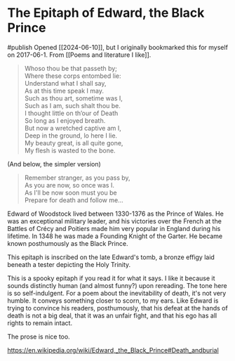 # The Epitaph of Edward, the Black Prince
#publish
Opened [[2024-06-10]], but I originally bookmarked this for myself on 2017-06-1. From [[Poems and literature I like]].

> Whoso thou be that passeth by;  
> Where these corps entombed lie:  
> Understand what I shall say,  
> As at this time speak I may.  
> Such as thou art, sometime was I,  
> Such as I am, such shalt thou be.  
> I thought little on th’our of Death   
> So long as I enjoyed breath.   
> But now a wretched captive am I,   
> Deep in the ground, lo here I lie.   
> My beauty great, is all quite gone,   
> My flesh is wasted to the bone.  

(And below, the simpler version)

> Remember stranger, as you pass by,  
> As you are now, so once was I.  
> As I'll be now soon must you be  
> Prepare for death and follow me...  
  
Edward of Woodstock lived between 1330-1376 as the Prince of Wales. He was an exceptional military leader, and his victories over the French at the Battles of Crécy and Poitiers made him very popular in England during his lifetime. In 1348 he was made a Founding Knight of the Garter. He became known posthumously as the Black Prince.

This epitaph is inscribed on the late Edward's tomb, a bronze effigy laid beneath a tester depicting the Holy Trinity.

This is a spooky epitaph if you read it for what it says. I like it because it sounds distinctly human (and almost funny?) upon rereading. The tone here is so self-indulgent. For a poem about the inevitability of death, it's not very humble. It conveys something closer to scorn, to my ears. Like Edward is trying to convince his readers, posthumously, that his defeat at the hands of death is not a big deal, that it was an unfair fight, and that his ego has all rights to remain intact.

The prose is nice too.

https://en.wikipedia.org/wiki/Edward,_the_Black_Prince#Death_andburial